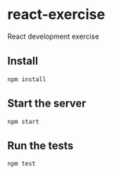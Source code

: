 # react-exercise
React development exercise

## Install
```
npm install
```

## Start the server
```
npm start
```

## Run the tests
```
npm test
```
